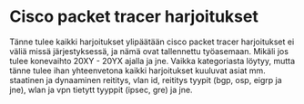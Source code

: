 # Cisco packet tracer harjoitukset

Tänne tulee kaikki harjoitukset ylipäätään cisco packet tracer harjoitukset ei väliä missä järjestyksessä, ja nämä ovat tallennettu työasemaan. Mikäli jos tulee konevaihto 20XY - 20YX ajalla ja jne. Vaikka kategoriasta löytyy, mutta tänne tulee ihan yhteenvetona kaikki harjoitukset kuuluvat asiat mm. staatinen ja dynaaminen reititys, vlan id, reititys tyypit (bgp, osp, eigrp ja jne), wlan ja vpn tietytt tyyppit (ipsec, gre) ja jne.
